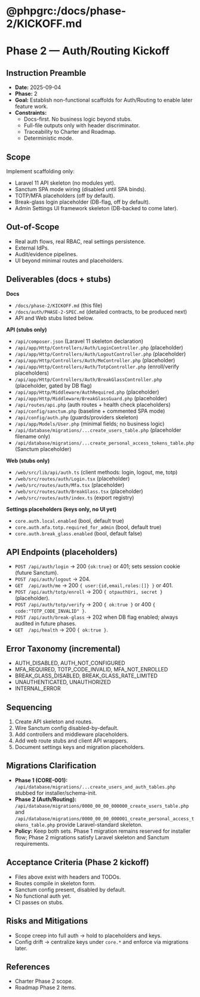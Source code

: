 # @phpgrc:/docs/phase-2/KICKOFF.md
# Phase 2 — Auth/Routing Kickoff

## Instruction Preamble
- **Date:** 2025-09-04  
- **Phase:** 2  
- **Goal:** Establish non-functional scaffolds for Auth/Routing to enable later feature work.  
- **Constraints:**  
  - Docs-first. No business logic beyond stubs.  
  - Full-file outputs only with header discriminator.  
  - Traceability to Charter and Roadmap.  
  - Deterministic mode.


## Scope
Implement scaffolding only:
- Laravel 11 API skeleton (no modules yet).  
- Sanctum SPA mode wiring (disabled until SPA binds).  
- TOTP/MFA placeholders (off by default).  
- Break-glass login placeholder (DB-flag, off by default).  
- Admin Settings UI framework skeleton (DB-backed to come later).  


## Out-of-Scope
- Real auth flows, real RBAC, real settings persistence.  
- External IdPs.  
- Audit/evidence pipelines.  
- UI beyond minimal routes and placeholders.


## Deliverables (docs + stubs)
**Docs**
- `/docs/phase-2/KICKOFF.md` (this file)
- `/docs/auth/PHASE-2-SPEC.md` (detailed contracts, to be produced next)
- API and Web stubs listed below.

**API (stubs only)**
- `/api/composer.json` (Laravel 11 skeleton declaration)
- `/api/app/Http/Controllers/Auth/LoginController.php` (placeholder)
- `/api/app/Http/Controllers/Auth/LogoutController.php` (placeholder)
- `/api/app/Http/Controllers/Auth/MeController.php` (placeholder)
- `/api/app/Http/Controllers/Auth/TotpController.php` (enroll/verify placeholders)
- `/api/app/Http/Controllers/Auth/BreakGlassController.php` (placeholder, gated by DB flag)
- `/api/app/Http/Middleware/AuthRequired.php` (placeholder)
- `/api/app/Http/Middleware/BreakGlassGuard.php` (placeholder)
- `/api/routes/api.php` (auth routes + health check placeholders)
- `/api/config/sanctum.php` (baseline + commented SPA mode)
- `/api/config/auth.php` (guards/providers skeleton)
- `/api/app/Models/User.php` (minimal fields; no business logic)
- `/api/database/migrations/...create_users_table.php` (placeholder filename only)
- `/api/database/migrations/...create_personal_access_tokens_table.php` (Sanctum placeholder)


**Web (stubs only)**
- `/web/src/lib/api/auth.ts` (client methods: login, logout, me, totp)
- `/web/src/routes/auth/Login.tsx` (placeholder)
- `/web/src/routes/auth/Mfa.tsx` (placeholder)
- `/web/src/routes/auth/BreakGlass.tsx` (placeholder)
- `/web/src/routes/auth/index.ts` (export registry)


**Settings placeholders (keys only, no UI yet)**
- `core.auth.local.enabled` (bool, default true)
- `core.auth.mfa.totp.required_for_admin` (bool, default true)
- `core.auth.break_glass.enabled` (bool, default false)


## API Endpoints (placeholders)
- `POST /api/auth/login` → 200 `{ok:true}` or 401; sets session cookie (future Sanctum).  
- `POST /api/auth/logout` → 204.  
- `GET  /api/auth/me` → 200 `{ user:{id,email,roles:[]} }` or 401.  
- `POST /api/auth/totp/enroll` → 200 `{ otpauthUri, secret }` (placeholder).  
- `POST /api/auth/totp/verify` → 200 `{ ok:true }` or 400 `{ code:"TOTP_CODE_INVALID" }`.  
- `POST /api/auth/break-glass` → 202 when DB flag enabled; always audited in future phases.  
- `GET  /api/health` → 200 `{ ok:true }`.


## Error Taxonomy (incremental)
- AUTH_DISABLED, AUTH_NOT_CONFIGURED  
- MFA_REQUIRED, TOTP_CODE_INVALID, MFA_NOT_ENROLLED  
- BREAK_GLASS_DISABLED, BREAK_GLASS_RATE_LIMITED  
- UNAUTHENTICATED, UNAUTHORIZED  
- INTERNAL_ERROR


## Sequencing
1) Create API skeleton and routes.  
2) Wire Sanctum config disabled-by-default.  
3) Add controllers and middleware placeholders.  
4) Add web route stubs and client API wrappers.  
5) Document settings keys and migration placeholders.  


## Migrations Clarification
- **Phase 1 (CORE-001):** `/api/database/migrations/...create_users_and_auth_tables.php` stubbed for installer/schema-init.  
- **Phase 2 (Auth/Routing):** `/api/database/migrations/0000_00_00_000000_create_users_table.php` and `/api/database/migrations/0000_00_00_000001_create_personal_access_tokens_table.php` provide Laravel-standard skeleton.  
- **Policy:** Keep both sets. Phase 1 migration remains reserved for installer flow; Phase 2 migrations satisfy Laravel skeleton and Sanctum requirements.


## Acceptance Criteria (Phase 2 kickoff)
- Files above exist with headers and TODOs.  
- Routes compile in skeleton form.  
- Sanctum config present, disabled by default.  
- No functional auth yet.  
- CI passes on stubs.


## Risks and Mitigations
- Scope creep into full auth → hold to placeholders and keys.  
- Config drift → centralize keys under `core.*` and enforce via migrations later.  


## References
- Charter Phase 2 scope.
- Roadmap Phase 2 items.
